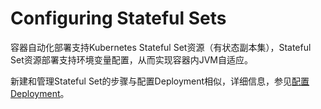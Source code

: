 # Configuring Stateful Sets

容器自动化部署支持Kubernetes Stateful Set资源（有状态副本集），Stateful Set资源部署支持环境变量配置，从而实现容器内JVM自适应。

新建和管理Stateful Set的步骤与配置Deployment相似，详细信息，参见[配置Deployment](configuring_deployment)。



<!--end-->
